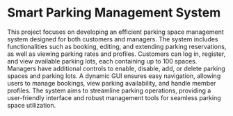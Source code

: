 # Smart Parking Management System

This project focuses on developing an efficient parking space management system designed for both customers and managers. 
The system includes functionalities such as booking, editing, and extending parking reservations, as well as viewing parking rates and profiles. 
Customers can log in, register, and view available parking lots, each containing up to 100 spaces. 
Managers have additional controls to enable, disable, add, or delete parking spaces and parking lots. 
A dynamic GUI ensures easy navigation, allowing users to manage bookings, view parking availability, and handle member profiles. 
The system aims to streamline parking operations, providing a user-friendly interface and robust management tools for seamless parking space utilization.
